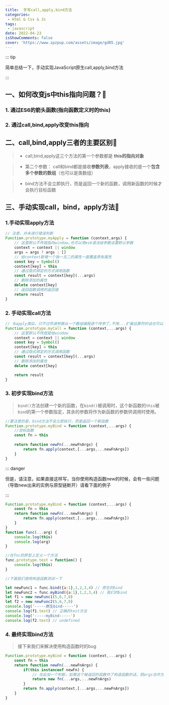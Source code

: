 ```yaml
---
title:  手写call,apply,bind方法 
categories: 
 - Html & Css & Js
tags:
 - javascript
date: 2022-04-23
isShowComments: false
cover: 'https://www.zpzpup.com/assets/image/gd05.jpg'
---
```


::: tip

简单总结一下，手动实现JavaScript原生call,apply,bind方法

:::

## 一、如何改变js中this指向问题？:ocean:

### 1. 通过ES6的箭头函数(指向函数定义时的this)

### 2. 通过call,bind,apply改变this指向

## 二、call,bind,apply三者的主要区别:ocean:

> * call,bind,apply这三个方法的第一个参数都是 **this的指向对象**

> * 第二个参数： call和bind都是接收**参数列表**，apply接收的是一个**包含多个参数的数组**（也可以是类数组）

> * bind方法不会立即执行，而是返回一个新的函数，调用新函数的时候才会执行目标函数

## 三、手动实现call，bind，apply方法:ocean:

### 1.手动实现apply方法

```javascript
// 注意，并未进行错误判断
Function.prototype.myApply = function (context,args) {
    // 这里默认不传就指向window,也可以用es6语法给参数设置默认参数
    context = context || window
    args = args ? args : []
    // 给context新增一个独一无二的属性一面覆盖原有属性
    const key = Symbol()
    context[key] = this
    // 通过隐式绑定的方式调用函数
    const result = context[key](...args)
    // 删除添加的属性
    delete context[key]
    // 返回函数调用的返回值
    return result
}
```

### 2. 手动实现call方法

```javascript
// 与apply类似，只不过传递参数从一个数组编程逐个传参了,不用...扩展运算符的话也可以用arguments对象代替
Function.prototype.myCall = function (context,...args) {
    // 这里默认不传就是给window
    context = context || window
    const key = Symbol()
    context[key] = this
    // 通过隐式绑定的方式调用函数
    const result = context[key](...args)
    // 删除添加的属性
    delete context[key]

    return result
}
```

### 3. 初步实现bind方法

> `bind()`方法创建一个新的函数，在`bind()`被调用时，这个新函数的`this`被`bind`的第一个参数指定，其余的参数将作为新函数的参数供调用时使用。

```javascript
//要注意的是，bind方法不会立即执行，而是返回一个新函数
Function.prototype.myBind = function (context,...args) {
    //目标函数
    const fn = this
    
    return function newFn(...newFnArgs) {
        return fn.apply(context,[...args,...newFnArgs])
    }
}
```

::: danger

但是，请注意，如果直接这样写，当你使用构造函数new的时候，会有一些问题（导致new出来的实例与原型链断开）请看下面的例子

:::

```javascript
Function.prototype.myBind = function (context,...args) {
    const fn = this
    return function newFn(...newFnArgs) {
        return fn.apply(context,[...args,...newFnArgs])
    }
}
function func(...arg) {
    console.log(this)
    console.log(arg)
}

//在fnc的原型上定义一个方法
func.prototype.test = function() {
    console.log(this)
}

//下面我们使用构造函数测试一下

let newFunc1 = func.bind({a:1},1,2,3,4) // 原生的bind
let newFunc2 = func.myBind({a:1},1,2,3,4) // 我们的bind
let f1 = new newFunc1(5,6,7,8)
let f2 = new newFunc2(5,6,7,8)
console.log('-----原生bind-----')
console.log(f1.test) // 正确的test方法
console.log('-----myBind-----')
console.log(f2.test) // undefined
```

### 4. 最终实现bind方法

> 接下来我们来解决使用构造函数时的bug

```javascript
Function.prototype.myBind = function (context,...args) {
    const fn = this
    return function newFn(...newFnArgs) {
        if(this instanceof newFn) {
            // 在此加一个判断，如果这个被返回的函数作了构造函数的话，把args也作为参数传进去
            return new fn(...args,...newFnArgs)
        }
        return fn.apply(context,[...args,...newFnArgs])
    }
}
```

